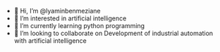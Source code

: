 - 👋 Hi, I’m @lyaminbenmeziane
- 👀 I’m interested in artificial intelligence
- 🌱 I’m currently learning python programming
- 💞️ I’m looking to collaborate on Development of industrial automation with artificial intelligence
  

<!---
lyaminbenmeziane/lyaminbenmeziane is a ✨ special ✨ repository because its `README.md` (this file) appears on your GitHub profile.
You can click the Preview link to take a look at your changes.
--->
